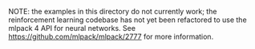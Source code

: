 NOTE: the examples in this directory do not currently work; the reinforcement
learning codebase has not yet been refactored to use the mlpack 4 API for neural
networks.  See https://github.com/mlpack/mlpack/2777 for more information.
